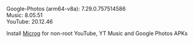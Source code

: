 Google-Photos (arm64-v8a): 7.29.0.757514586  
Music: 8.05.51  
YouTube: 20.12.46  

Install [Microg](https://github.com/ReVanced/GmsCore/releases) for non-root YouTube, YT Music and Google Photos APKs  

